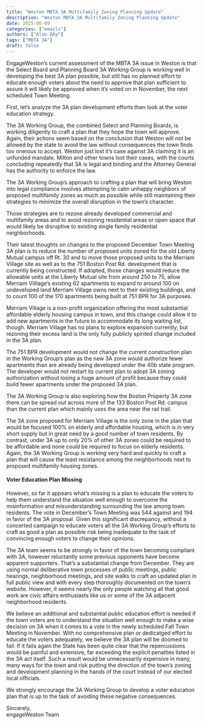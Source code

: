 ```yaml
---
title: "Weston MBTA 3A Multifamily Zoning Planning Update" 
description: "Weston MBTA 3A Multifamily Zoning Planning Update"
date: 2025-06-09
categories: ["emails"]
authors: ["Alan DAy"]
tags: ["MBTA 3A"]
draft: false
---
```


EngageWeston’s current assessment of the MBTA 3A issue in Weston is that the Select Board and Planning Board 3A Working Group is working well in developing the best 3A plan possible, but still has no planned effort to educate enough voters about the need to approve that plan sufficient to assure it will likely be approved when it’s voted on in November, the next scheduled Town Meeting.

First, let’s analyze the 3A plan development efforts then look at the voter education strategy.

The 3A Working Group, the combined Select and Planning Boards, is working diligently to craft a plan that they hope the town will approve. Again, their actions seem based on the conclusion that Weston will not be allowed by the state to avoid the law without consequences the town finds too onerous to accept. Weston just lost it’s case against 3A claiming it is an unfunded mandate. Milton and other towns lost their cases, with the courts concluding repeatedly that 3A is legal and binding and the Attorney General has the authority to enforce the law.

The 3A Working Group’s approach to crafting a plan that will bring Weston into legal compliance involves attempting to calm unhappy neighbors of proposed multifamily zones as much as possible while still maintaining their strategies to minimize the overall disruption in the town’s character. 

Those strategies are to rezone already developed commercial and multifamily areas and to avoid rezoning residential areas or open space that would likely be disruptive to existing single family residential neighborhoods.

Their latest thoughts on changes to the proposed December Town Meeting 3A plan is to reduce the number of proposed units zoned for the old Liberty Mutual campus off Rt. 30 and to move those proposed units to the Merriam Village site as well as to the 751 Boston Post Rd. development that is currently being constructed. If adopted, those changes would reduce the allowable units at the Liberty Mutual site from around 250 to 75, allow Merriam Villlage’s existing 62 apartments to expand to around 100 on undeveloped land Merriam Village owns next to their existing buildings, and to count 100 of the 170 apartments being built at 751 BPR for 3A purposes. 

Merriam Village is a non-profit organization offering the most substantial affordable elderly housing campus in town, and this change could allow it to add new apartments in the future to accommodate its long waiting list, though. Merriam Village has no plans to explore expansion currently, but rezoning their excess land is the only fully publicly spirited  change included in the 3A plan.

The 751 BPR development would not change the current construction plan in the Working Group’s plan as the new 3A zone would authorize fewer apartments than are already being developed under the 40b state program. The developer would not restart its current plan to adopt 3A zoning authorization without losing a huge amount of profit because they could build fewer apartments under the proposed 3A plan. 

The 3A Working Group is also exploring how the Boston Property 3A zone there can be spread out across more of the 133 Boston Post Rd. campus than the current plan which mainly uses the area near the rail trail. 

The 3A zone proposed for Merriam Village is the only zone in the plan that would be focused 100% on elderly and affordable housing, which is in very short supply but in great need by a good number of town residents. By contrast, under 3A up to only 20% of other 3A zones could be required to be affordable and none could be required to focus on elderly residents.
Again, the 3A Working Group is working very hard and quickly to craft a plan that will cause the least resistance among the neighborhoods next to proposed multifamily housing zones.

#### Voter Education Plan Missing

However, so far it appears what’s missing is a plan to educate the voters to help them understand the situation well enough to overcome the misinformation and misunderstanding surrounding the law among town residents. The vote in December’s Town Meeting was 544 against and 194 in favor of the 3A proposal. Given this significant discrepancy, without a concerted campaign to educate voters all the 3A Working Group’s efforts to craft as good a plan as possible risk being inadequate to the task of convincing enough voters to change their opinions. 

The 3A team seems to be strongly in favor of the town becoming compliant with 3A, however reluctantly some previous opponents have become apparent supporters. That’s a substantial change from December. They are using normal deliberative town processes of public meetings, public hearings, neighborhood meetings, and site walks to craft an updated plan in full public view and with every step thoroughly documented on the town’s website. However, it seems nearly the only people watching all that good work are civic affairs enthusiasts like us or some of the 3A adjacent neighborhood residents. 

We believe an additional and substantial public education effort is needed if the town voters are to understand the situation well enough to make a wise decision on 3A when it comes to a vote in the newly scheduled Fall Town Meeting in November. With no comprehensive plan or dedicatged effort to educate the voters adequately, we believe the 3A plan will be doomed to fail. If it fails again the State has been quite clear that the repercussions would be painful and extensive, far exceeding the explicit penalties listed in the 3A act itself.   Such a result would be unnecessarily expensive in many, many ways for the town and risk putting the direction of the town’s zoning and development planning in the hands of the court instead of our elected local officials. 

We strongly encourage the 3A Working Group to develop a voter education plan that is up to the task of avoiding these negative consequences.

Sincerely,  
engageWeston Team
